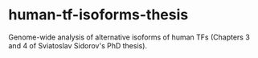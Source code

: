 # human-tf-isoforms-thesis
Genome-wide analysis of alternative isoforms of human TFs (Chapters 3 and 4 of Sviatoslav Sidorov's PhD thesis).
